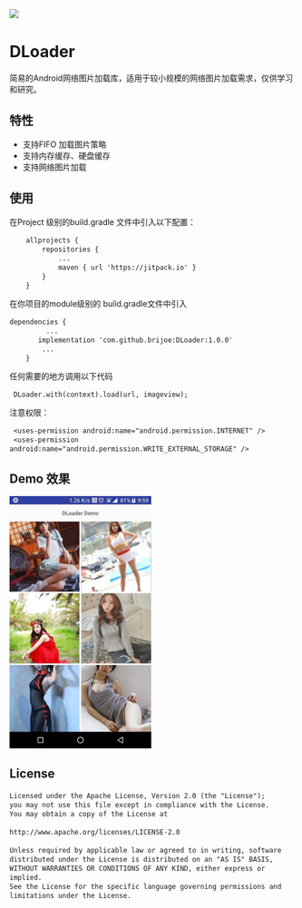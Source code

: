 [![](https://jitpack.io/v/brijoe/DLoader.svg)](https://jitpack.io/#brijoe/DLoader)

# DLoader

简易的Android网络图片加载库，适用于较小规模的网络图片加载需求，仅供学习和研究。

## 特性

* 支持FIFO 加载图片策略
* 支持内存缓存、硬盘缓存
* 支持网络图片加载


## 使用


在Project 级别的build.gradle 文件中引入以下配置：

```
	allprojects {
		repositories {
			...
			maven { url 'https://jitpack.io' }
		}
	}
```

在你项目的module级别的 build.gradle文件中引入

```
dependencies {
		 ...
	   implementation 'com.github.brijoe:DLoader:1.0.0'
	    ...
	}

```

任何需要的地方调用以下代码

```
 DLoader.with(context).load(url, imageview);
```
注意权限：

```
 <uses-permission android:name="android.permission.INTERNET" />
 <uses-permission android:name="android.permission.WRITE_EXTERNAL_STORAGE" />

```

## Demo 效果

<img src="images/screenshot.jpg" width=250/>


## License

```
Licensed under the Apache License, Version 2.0 (the "License");
you may not use this file except in compliance with the License.
You may obtain a copy of the License at

http://www.apache.org/licenses/LICENSE-2.0

Unless required by applicable law or agreed to in writing, software
distributed under the License is distributed on an "AS IS" BASIS,
WITHOUT WARRANTIES OR CONDITIONS OF ANY KIND, either express or implied.
See the License for the specific language governing permissions and
limitations under the License.

```

